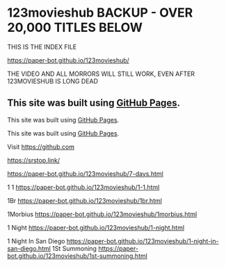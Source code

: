 # 123movieshub BACKUP - OVER 20,000 TITLES BELOW
THIS IS THE INDEX FILE

https://paper-bot.github.io/123movieshub/

THE VIDEO AND ALL MORRORS WILL STILL WORK, EVEN AFTER 123MOVIESHUB IS LONG DEAD

This site was built using [GitHub Pages](https://pages.github.com/).
--
This site was built using [GitHub Pages](https://pages.github.com/).

This site was built using [GitHub Pages](https://pages.github.com/).

Visit https://github.com

https://srstop.link/

https://paper-bot.github.io/123movieshub/7-days.html


1 1 https://paper-bot.github.io/123movieshub/1-1.html

1Br https://paper-bot.github.io/123movieshub/1br.html

1Morbius https://paper-bot.github.io/123movieshub/1morbius.html

1 Night https://paper-bot.github.io/123movieshub/1-night.html

1 Night In San Diego https://paper-bot.github.io/123movieshub/1-night-in-san-diego.html
1St Summoning https://paper-bot.github.io/123movieshub/1st-summoning.html
 
